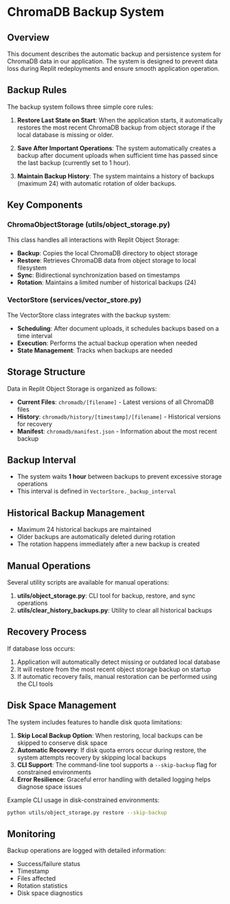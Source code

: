 # ChromaDB Backup System

## Overview

This document describes the automatic backup and persistence system for ChromaDB data in our application. The system is designed to prevent data loss during Replit redeployments and ensure smooth application operation.

## Backup Rules

The backup system follows three simple core rules:

1. **Restore Last State on Start**: When the application starts, it automatically restores the most recent ChromaDB backup from object storage if the local database is missing or older.

2. **Save After Important Operations**: The system automatically creates a backup after document uploads when sufficient time has passed since the last backup (currently set to 1 hour).

3. **Maintain Backup History**: The system maintains a history of backups (maximum 24) with automatic rotation of older backups.

## Key Components

### ChromaObjectStorage (utils/object_storage.py)

This class handles all interactions with Replit Object Storage:

- **Backup**: Copies the local ChromaDB directory to object storage
- **Restore**: Retrieves ChromaDB data from object storage to local filesystem
- **Sync**: Bidirectional synchronization based on timestamps
- **Rotation**: Maintains a limited number of historical backups (24)

### VectorStore (services/vector_store.py)

The VectorStore class integrates with the backup system:

- **Scheduling**: After document uploads, it schedules backups based on a time interval
- **Execution**: Performs the actual backup operation when needed
- **State Management**: Tracks when backups are needed

## Storage Structure

Data in Replit Object Storage is organized as follows:

- **Current Files**: `chromadb/[filename]` - Latest versions of all ChromaDB files
- **History**: `chromadb/history/[timestamp]/[filename]` - Historical versions for recovery
- **Manifest**: `chromadb/manifest.json` - Information about the most recent backup

## Backup Interval

- The system waits **1 hour** between backups to prevent excessive storage operations
- This interval is defined in `VectorStore._backup_interval`

## Historical Backup Management

- Maximum 24 historical backups are maintained
- Older backups are automatically deleted during rotation
- The rotation happens immediately after a new backup is created

## Manual Operations

Several utility scripts are available for manual operations:

1. **utils/object_storage.py**: CLI tool for backup, restore, and sync operations
2. **utils/clear_history_backups.py**: Utility to clear all historical backups

## Recovery Process

If database loss occurs:

1. Application will automatically detect missing or outdated local database
2. It will restore from the most recent object storage backup on startup
3. If automatic recovery fails, manual restoration can be performed using the CLI tools

## Disk Space Management

The system includes features to handle disk quota limitations:

1. **Skip Local Backup Option**: When restoring, local backups can be skipped to conserve disk space
2. **Automatic Recovery**: If disk quota errors occur during restore, the system attempts recovery by skipping local backups
3. **CLI Support**: The command-line tool supports a `--skip-backup` flag for constrained environments
4. **Error Resilience**: Graceful error handling with detailed logging helps diagnose space issues

Example CLI usage in disk-constrained environments:
```bash
python utils/object_storage.py restore --skip-backup
```

## Monitoring

Backup operations are logged with detailed information:
- Success/failure status
- Timestamp
- Files affected
- Rotation statistics
- Disk space diagnostics